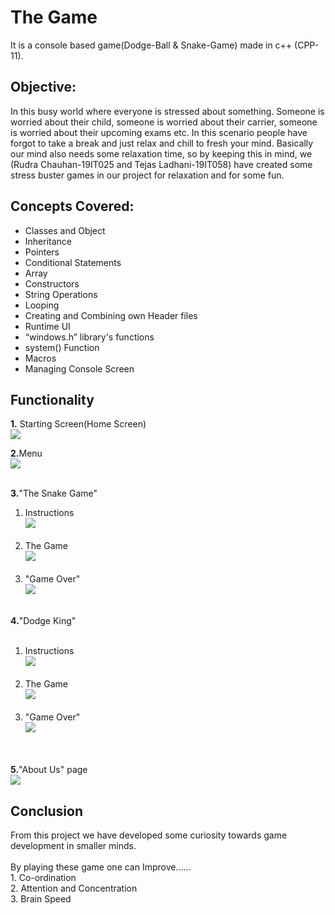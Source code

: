 <h1>The Game</h1>
<p>It is a console based game(Dodge-Ball & Snake-Game) made in c++ (CPP-11).</p>
<h2>Objective:</h2>
In this busy world where everyone is stressed about something. Someone is worried about their child, someone is worried about their carrier, someone is worried about their upcoming exams etc. In this scenario people have forgot to take a break and just relax and chill to fresh your mind. Basically our mind also needs some relaxation time, so by keeping this in mind, we (Rudra Chauhan-19IT025 and Tejas Ladhani-19IT058) have created some stress buster games in our project for relaxation and for some fun.

<h2>Concepts Covered:</h2>
                <ul>
                    <li> Classes and Object</li>
                    <li> Inheritance</li>
                    <li> Pointers</li>
                    <li> Conditional Statements</li>
                    <li> Array</li>
                    <li> Constructors</li>
                    <li> String Operations</li>
                    <li> Looping</li>
                    <li> Creating and Combining own Header files</li>
                    <li> Runtime UI</li>
                    <li> “windows.h” library's functions</li>
                    <li> system() Function</li>
                    <li> Macros</li>
                    <li> Managing Console Screen</li>
              </ul>
<h2>Functionality</h2>
<b>1.</b> Starting Screen(Home Screen)</br>
<img src="https://github.com/Tejas-Ladhani/ObjectObstacle-Snake_Game_CPlusPlus/blob/master/images/Annotation%202020-10-12%20220511.png" />

<b>2.</b>Menu</br>
<img src="https://github.com/Tejas-Ladhani/ObjectObstacle-Snake_Game_CPlusPlus/blob/master/images/P2.png" />
</br>
</br>

<b>3.</b>"The Snake Game"
</br>
  <ol>
  <li>Instructions</br>
  <img src="https://github.com/Tejas-Ladhani/ObjectObstacle-Snake_Game_CPlusPlus/blob/master/images/P3.png" />
  </li>
</br>
  <li> The Game</br>
  <img src="https://github.com/Tejas-Ladhani/ObjectObstacle-Snake_Game_CPlusPlus/blob/master/images/P3(2).png" />
  </li>
  </br>
    <li>"Game Over"</br>
  <img src="https://github.com/Tejas-Ladhani/ObjectObstacle-Snake_Game_CPlusPlus/blob/master/images/P3(3).png" />
  </li>
</br>
</ol>


<b>4.</b>"Dodge King"</br>
</br>
<ol>
  <li>Instructions</br>
  <img src="https://github.com/Tejas-Ladhani/ObjectObstacle-Snake_Game_CPlusPlus/blob/master/images/P4.png" />
  </li>
</br>
  <li> The Game</br>
  <img src="https://github.com/Tejas-Ladhani/ObjectObstacle-Snake_Game_CPlusPlus/blob/master/images/P4(2).png" />
  </li>
  </br>
    <li>"Game Over"</br>
  <img src="https://github.com/Tejas-Ladhani/ObjectObstacle-Snake_Game_CPlusPlus/blob/master/images/P4(3).png" />
  </li>
</br>
</ol>

<br>
<b>5.</b>"About Us" page</br>
<img src="https://github.com/Tejas-Ladhani/ObjectObstacle-Snake_Game_CPlusPlus/blob/master/images/ABOUT_US.png" />
<br>

<h2>Conclusion</h2>
From this project we have developed some curiosity towards game development in smaller minds.
<br><br>
By playing these game one can Improve……<br>
1. Co-ordination<br>
2. Attention and Concentration<br>
3. Brain Speed<br>

</br>
             
